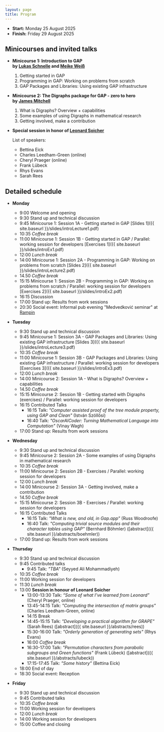 ```yaml
---
layout: page
title: Program
---
```


<!-- 
<p style="color:red; font-style: italic;">CAUTION: THIS IS A PREVIEW AND THINGS ARE NOT FINAL YET</p>
-->

* __Start:__ Monday 25 August 2025 <!-- , 9:00 UTC -->
* __Finish:__ Friday 29 August 2025

<!-- 
We aim to have introductory sessions on GAP for students and researchers
interested to use GAP to support their research. The invited speakers will
present a minicourse addressing topics in algebra, group theory and discrete
mathematics related to GAP, and provide some exercises for the students in
parallel with working sessions for developpers. 
 -->

<!--
But we are looking for more talks, so please <a href="mailto:{{site.email}}">contact us via email</a> and let us know if you would like to give a talk about your research! We welcome talks about computational mathematics research, which utilised GAP.
-->

## Minicourses and invited talks

- **Minicourse 1: Introduction to GAP  
        by [Lukas Schnelle](https://lukasschnelle.de/) and [Meike Weiß](https://www.art.rwth-aachen.de/cms/MATHB/Der-Lehrstuhl/Team/Wissenschaftliche-Beschaeftigte/~bdqzeo/Meike-Weiss/lidx/1/)**

  1. Getting started in GAP 
  2. Programming in GAP: Working on problems from scratch
  3. GAP Packages and Libraries: Using existing GAP infrastructure

- **Minicourse 2: The Digraphs package for GAP - zero to hero  
        by [James Mitchell](https://jdbm.me)**

  1. What is Digraphs? Overview + capabilities
  2. Some examples of using Digraphs in mathematical research
  3. Getting involved, make a contribution

- **Special session in honor of [Leonard Soicher](https://webspace.maths.qmul.ac.uk/l.h.soicher/)**

  List of speakers:
    - Bettina Eick
    - Charles Leedham-Green (online)
    - Cheryl Praeger (online)
    - Frank Lübeck
    - Rhys Evans
    - Sarah Rees

  
## Detailed schedule
<!-- 

We will open with a meeting on Monday morning at 9:00. Around 9:30 we will coordinate plans for the week.
We will have "standups" each day at around 9:30 and 17:00, to
communicate what we plan to work on, and what we have worked on, respectively.

There will be a limited amount of room on the schedule for contributed talks.

The schedule is subject to further changes. 
 -->


- **Monday**
  - 9:00 Welcome and opening
  - 9:30 Stand up and technical discussion
  - 9:45 Minicourse 1: Session 1A - Getting started in GAP [Slides&nbsp;1]({{ site.baseurl }}/slides/introLecture1.pdf)
  - 10:35 *Coffee break*
  - 11:00 Minicourse 1: Session 1B - Getting started in GAP / Parallel: working session for developers [Exercises&nbsp;1]({{ site.baseurl }}/slides/introEx1.pdf)
  - 12:00 *Lunch break*
  - 14:00 Minicourse 1: Session 2A - Programming in GAP: Working on problems from scratch [Slides&nbsp;2]({{ site.baseurl }}/slides/introLecture2.pdf)
  - 14.50 *Coffee break*
  - 15:15 Minicourse 1: Session 2B - Programming in GAP: Working on problems from scratch / Parallel: working session for  developers [Exercises&nbsp;2]({{ site.baseurl }}/slides/introEx2.pdf)
  - 16:15 Discussion
  - 17:00 Stand up: Results from work sessions
  - 20:30 Social event:  Informal pub evening "Medvedković seminar" at <a href="https://www.google.com/maps/place/Rampin/@45.5456814,13.7285221,17z/data=!3m1!4b1!4m6!3m5!1s0x477b6896ba245549:0xcb74f8c2d64d432f!8m2!3d45.5456777!4d13.7311024!16s%2Fg%2F1hc2_r15q?entry=ttu">Rampin</a>

- **Tuesday**
  - 9:30 Stand up and technical discussion
  - 9:45 Minicourse 1: Session 3A - GAP Packages and Libraries: Using existing GAP infrastructure [Slides&nbsp;3]({{ site.baseurl }}/slides/introLecture3.pdf)
  - 10:35 *Coffee break*
  - 11:00 Minicourse 1: Session 3B - GAP Packages and Libraries: Using existing GAP infrastructure / Parallel: working session for developers [Exercises&nbsp;3]({{ site.baseurl }}/slides/introEx3.pdf)
  - 12:00 *Lunch break*
  - 14:00 Minicourse 2: Session 1A - What is Digraphs? Overview + capabilities
  - 14.50 *Coffee break*
  - 15:15 Minicourse 2: Session 1B - Getting started with Digraphs (exercises) / Parallel: working session for developers
  - 16:15 Contributed Talks
    - 16:15 Talk: *"Computer assisted proof of the tree module property, using GAP and Clean"* (István Szöllősi)
    - 16:40 Talk: *"OscarAICoder: Turning Mathematical Language into Computation"* (Vinay Wagh)
  - 17:00 Stand up: Results from work sessions

- **Wednesday**
  - 9:30 Stand up and technical discussion
  - 9:45 Minicourse 2: Session 2A - Some examples of using Digraphs in mathematical research
  - 10:35 *Coffee break*
  - 11:00 Minicourse 2: Session 2B - Exercises / Parallel: working session for developers
  - 12:00 *Lunch break*
  - 14:00 Minicourse 2: Session 3A - Getting involved, make a contribution
  - 14.50 *Coffee break*
  - 15:15 Minicourse 2: Session 3B - Exercises / Parallel: working session for developers
  - 16:15 Contributed Talks
    - 16:15 Talk: *"What is new, and old, in Gap.app"* (Russ Woodroofe)
    - 16:40 Talk: *"Computing trivial source modules and their character tables using GAP"* (Bernhard Böhmler) ([abstract]({{ site.baseurl }}/abstracts/boehmler))
  - 17:00 Stand up: Results from work sessions

- **Thursday**
  - 9:30 Stand up and technical discussion
  - 9:45 Contributed talks
    - 9:45 Talk: *"TBA"* (Seyyed Ali Mohammadiyeh) 
  - 10:35 *Coffee break*
  - 11:00 Working session for developers
  - 11:30 *Lunch break*
  - 13:00 **Session in honour of Leonard Soicher**
    - 13:00-13:30 Talk: *“Some of what I’ve learned from Leonard”* (Cheryl Praeger, online)
    - 13:45-14:15 Talk: *"Computing the intersection of matrix groups"* (Charles Leedham-Green, online)
    - 14:15 Break
    - 14:45-15:15 Talk: *"Developing a practical algorithm for GRAPE"* (Sarah Rees) ([abstract]({{ site.baseurl }}/abstracts/rees))
    - 15:30-16:00 Talk: *"Orderly generation of generating sets"* (Rhys Evans)
    - 16:00 *Coffee break*
    - 16:30-17:00 Talk: *"Permutation characters from parabolic subgroups and Green functions"* (Frank Lübeck) ([abstract]({{ site.baseurl }}/abstracts/lubeck))
    - 17:15-17:45 Talk: *"Some history"* (Bettina Eick)
  - 18:00 End of day
  - 18:30 Social event: Reception

- **Friday**
  - 9:30 Stand up and technical discussion
  - 9:45 Contributed talks
  - 10:35 *Coffee break*
  - 11:00 Working session for developers
  - 12:00 *Lunch break*
  - 14:00 Working session for developers
  - 15:00 Coffee and closing
